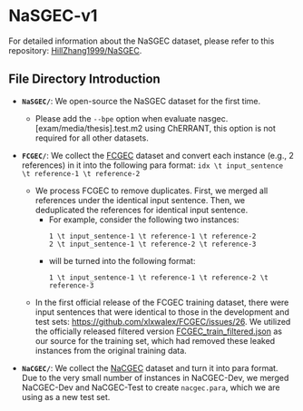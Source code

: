 # NaSGEC-v1
For detailed information about the NaSGEC dataset, please refer to this repository: [HillZhang1999/NaSGEC](https://github.com/HillZhang1999/NaSGEC).

## File Directory Introduction
+ **```NaSGEC/```**: We open-source the NaSGEC dataset for the first time.
    + Please add the ```--bpe``` option when evaluate nasgec.[exam/media/thesis].test.m2 using ChERRANT, this option is not required for all other datasets.
+ **```FCGEC/```**: We collect the [FCGEC](https://github.com/xlxwalex/FCGEC/tree/main/data) dataset and convert each instance (e.g., 2 references) in it into the following para format: ```idx \t input_sentence \t reference-1 \t reference-2```
    + We process FCGEC to remove duplicates. First, we merged all references under the identical input sentence. Then, we deduplicated the references for identical input sentence.
        + For example, consider the following two instances:
            ```
            1 \t input_sentence-1 \t reference-1 \t reference-2
            2 \t input_sentence-1 \t reference-2 \t reference-3
            ```
        + will be turned into the following format: 
            ```
            1 \t input_sentence-1 \t reference-1 \t reference-2 \t reference-3
            ```
    + In the first official release of the FCGEC training dataset, there were input sentences that were identical to those in the development and test sets: https://github.com/xlxwalex/FCGEC/issues/26. We utilized the officially released filtered version [FCGEC_train_filtered.json](https://github.com/xlxwalex/FCGEC/blob/main/data/FCGEC_train_filtered.json) as our source for the training set, which had removed these leaked instances from the original training data.

+ **```NaCGEC/```**: We collect the [NaCGEC](https://github.com/masr2000/NaCGEC) dataset and turn it into para format. Due to the very small number of instances in NaCGEC-Dev, we merged NaCGEC-Dev and NaCGEC-Test to create ```nacgec.para```, which we are using as a new test set.

